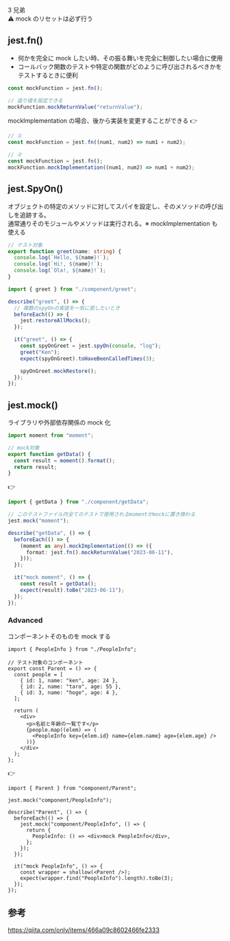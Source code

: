3 兄弟  
⚠️ mock のリセットは必ず行う

## jest.fn()

- 何かを完全に mock したい時、その振る舞いを完全に制御したい場合に使用
- コールバック関数のテストや特定の関数がどのように呼び出されるべきかをテストするときに便利

```ts
const mockFunction = jest.fn();

// 返り値を設定できる
mockFunction.mockReturnValue("returnValue");
```

mockImplementation の場合、後から実装を変更することができる
👉

```ts
// ①
const mockFunction = jest.fn((num1, num2) => num1 + num2);

// ②
const mockFunction = jest.fn();
mockFunction.mockImplementation((num1, num2) => num1 + num2);
```

## jest.SpyOn()

オブジェクトの特定のメソッドに対してスパイを設定し、そのメソッドの呼び出しを追跡する。  
通常通りそのモジュールやメソッドは実行される。※ mockImplementation も使える

```ts
// テスト対象
export function greet(name: string) {
  console.log(`Hello, ${name}!`);
  console.log(`Hi!, ${name}!`);
  console.log(`Ola!, ${name}!`);
}
```

```ts
import { greet } from "./component/greet";

describe("greet", () => {
  // 複数のspyOnの実装を一気に戻したいとき
  beforeEach(() => {
    jest.restoreAllMocks();
  });

  it("greet", () => {
    const spyOnGreet = jest.spyOn(console, "log");
    greet("Ken");
    expect(spyOnGreet).toHaveBeenCalledTimes(3);

    spyOnGreet.mockRestore();
  });
});
```

## jest.mock()

ライブラリや外部依存関係の mock 化

```ts
import moment from "moment";

// mock対象
export function getData() {
  const result = moment().format();
  return result;
}
```

👉

```ts
import { getData } from "./component/getData";

// このテストファイル内全てのテストで使用されるmomentがmockに置き換わる
jest.mock("moment");

describe("getData", () => {
  beforeEach(() => {
    (moment as any).mockImplementation(() => ({
      format: jest.fn().mockReturnValue("2023-06-11"),
    }));
  });

  it("mock moment", () => {
    const result = getData();
    expect(result).toBe("2023-06-11");
  });
});
```

### Advanced

コンポーネントそのものを mock する

```tsx
import { PeopleInfo } from "./PeopleInfo";

// テスト対象のコンポーネント
export const Parent = () => {
  const people = [
    { id: 1, name: "ken", age: 24 },
    { id: 2, name: "taro", age: 55 },
    { id: 3, name: "hoge", age: 4 },
  ];

  return (
    <div>
      <p>名前と年齢の一覧です</p>
      {people.map((elem) => (
        <PeopleInfo key={elem.id} name={elem.name} age={elem.age} />
      ))}
    </div>
  );
};
```

👉

```tsx
import { Parent } from "component/Parent";

jest.mock("component/PeopleInfo");

describe("Parent", () => {
  beforeEach(() => {
    jest.mock("component/PeopleInfo", () => {
      return {
        PeopleInfo: () => <div>mock PeopleInfo</div>,
      };
    });
  });

  it("mock PeopleInfo", () => {
    const wrapper = shallow(<Parent />);
    expect(wrapper.find("PeopleInfo").length).toBe(3);
  });
});
```

## 参考

https://qiita.com/only/items/466a09c8602466fe2333
